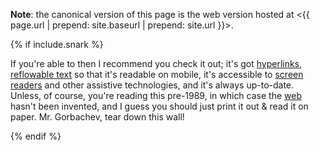 <div class="canonical-web-box" markdown="1">

**Note**: the canonical version of this page is the web version hosted at <{{
page.url | prepend: site.baseurl | prepend: site.url }}>.

{% if include.snark %}

If you're able to then I recommend you check it out; it's got
[hyperlinks](https://en.wikipedia.org/wiki/Hyperlink),
[reflowable text](https://en.wikipedia.org/wiki/Reflowable_document) so that
it's readable on mobile, it's accessible to
[screen readers](https://en.wikipedia.org/wiki/Screen_reader) and other
assistive technologies, and it's always up-to-date. Unless, of course, you're
reading this pre-1989, in which case the
[web](https://en.wikipedia.org/wiki/World_Wide_Web) hasn't been invented, and I
guess you should just print it out & read it on paper. Mr. Gorbachev, tear down
this wall!

{% endif %}

</div>
